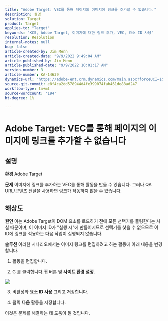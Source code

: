 ```yaml
---
title: "Adobe Target: VEC를 통해 페이지의 이미지에 링크를 추가할 수 없습니다."
description: 설명
solution: Target
product: Target
applies-to: "Target"
keywords: "KCS, Adobe Target, 이미지에 대한 링크 추가, VEC, 요소 ID 사용"
resolution: Resolution
internal-notes: null
bug: false
article-created-by: Jim Menn
article-created-date: "9/9/2022 9:49:04 AM"
article-published-by: Jim Menn
article-published-date: "9/9/2022 10:01:17 AM"
version-number: 3
article-number: KA-14639
dynamics-url: "https://adobe-ent.crm.dynamics.com/main.aspx?forceUCI=1&pagetype=entityrecord&etn=knowledgearticle&id=384c92a1-2430-ed11-9db1-0022480866ad"
source-git-commit: e8f4ca2dd578944d4fe399074fab461de88ad247
workflow-type: tm+mt
source-wordcount: '194'
ht-degree: 1%

---
```


# Adobe Target: VEC를 통해 페이지의 이미지에 링크를 추가할 수 없습니다

## 설명


<b>환경</b>
Adobe Target

<b>문제</b>
이미지에 링크를 추가하는 VEC를 통해 활동을 만들 수 있습니다.
그러나 QA URL/콘텐츠 전달을 사용하면 링크가 작동하지 않을 수 있습니다.




## 해상도


<b>원인</b>
이는 Adobe Target이 DOM 요소를 로드하기 전에 모든 선택기를 폴링한다는 사실 때문이며, 이 이미지 ID가 &quot;실행 시&quot;에 만들어지므로 선택기를 찾을 수 없으므로 이 ID에 링크를 적용하는 다음 작업이 실행되지 않습니다.

<b>솔루션</b>
이러한 시나리오에서는 이미지 링크를 편집하려고 하는 활동에 아래 내용을 변경합니다.

1. 활동을 편집합니다.

2. G 를 클릭합니다.<b>귀</b> 버튼 및 <b>사이트 환경 설정</b>.

![](http://omniture.custhelp.com/ci/inlineImage/get/2604510/f3a717a357a2a8c34b6bdfae61ce60ee)

3. 비활성화 <b>요소 ID 사용</b> 그리고 저장합니다.

4. 클릭 <b>다음</b> 활동을 저장합니다.

이것은 문제를 해결하는 데 도움이 될 것입니다.
